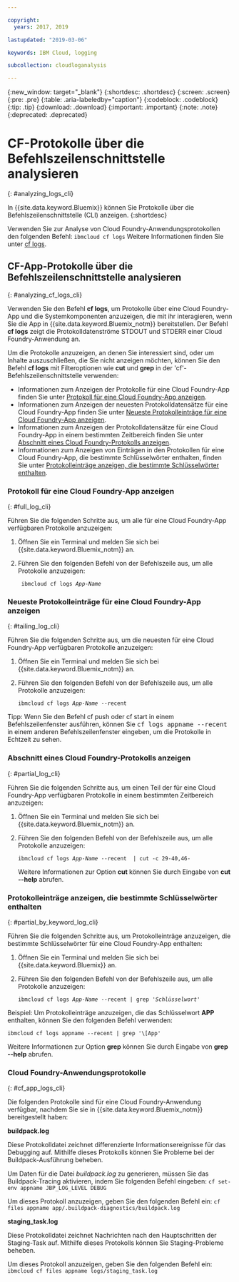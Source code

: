 ```yaml
---

copyright:
  years: 2017, 2019

lastupdated: "2019-03-06"

keywords: IBM Cloud, logging

subcollection: cloudloganalysis

---
```


{:new_window: target="_blank"}
{:shortdesc: .shortdesc}
{:screen: .screen}
{:pre: .pre}
{:table: .aria-labeledby="caption"}
{:codeblock: .codeblock}
{:tip: .tip}
{:download: .download}
{:important: .important}
{:note: .note}
{:deprecated: .deprecated}


# CF-Protokolle über die Befehlszeilenschnittstelle analysieren
{: #analyzing_logs_cli}

In {{site.data.keyword.Bluemix}} können Sie Protokolle über die Befehlszeilenschnittstelle (CLI) anzeigen. 
{:shortdesc}

Verwenden Sie zur Analyse von Cloud Foundry-Anwendungsprotokollen den folgenden Befehl: `ibmcloud cf logs`
Weitere Informationen finden Sie unter [cf logs](/docs/cli/reference/ibmcloud?topic=cloud-cli-cf#cf_logs).


## CF-App-Protokolle über die Befehlszeilenschnittstelle analysieren
{: #analyzing_cf_logs_cli}

Verwenden Sie den Befehl **cf logs**, um Protokolle über eine Cloud Foundry-App und die Systemkomponenten anzuzeigen, die mit ihr interagieren, wenn Sie die App in {{site.data.keyword.Bluemix_notm}} bereitstellen. Der Befehl **cf logs** zeigt die Protokolldatenströme STDOUT und STDERR einer Cloud Foundry-Anwendung an.

Um die Protokolle anzuzeigen, an denen Sie interessiert sind, oder um Inhalte auszuschließen, die Sie nicht anzeigen möchten, können Sie den Befehl **cf logs** mit Filteroptionen wie **cut** und **grep** in der 'cf'-Befehlszeilenschnittstelle verwenden:

* Informationen zum Anzeigen der Protokolle für eine Cloud Foundry-App finden Sie unter [Protokoll für eine Cloud Foundry-App anzeigen](/docs/services/CloudLogAnalysis/cfapps?topic=cloudloganalysis-analyzing_logs_cli#full_log_cli).
* Informationen zum Anzeigen der neuesten Protokolldatensätze für eine Cloud Foundry-App finden Sie unter [Neueste Protokolleinträge für eine Cloud Foundry-App anzeigen](/docs/services/CloudLogAnalysis/cfapps?topic=cloudloganalysis-analyzing_logs_cli#tailing_log_cli).
* Informationen zum Anzeigen der Protokolldatensätze für eine Cloud Foundry-App in einem bestimmten Zeitbereich finden Sie unter [Abschnitt eines Cloud Foundry-Protokolls anzeigen](/docs/services/CloudLogAnalysis/cfapps?topic=cloudloganalysis-analyzing_logs_cli#partial_log_cli).
* Informationen zum Anzeigen von Einträgen in den Protokollen für eine Cloud Foundry-App, die bestimmte Schlüsselwörter enthalten, finden Sie unter [Protokolleinträge anzeigen, die bestimmte Schlüsselwörter enthalten](logging_view_cli.html#partial_by_keyword_log_cli).


### Protokoll für eine Cloud Foundry-App anzeigen
{: #full_log_cli}

Führen Sie die folgenden Schritte aus, um alle für eine Cloud Foundry-App verfügbaren Protokolle anzuzeigen:

1. Öffnen Sie ein Terminal und melden Sie sich bei {{site.data.keyword.Bluemix_notm}} an.

2. Führen Sie den folgenden Befehl von der Befehlszeile aus, um alle Protokolle anzuzeigen:

   <pre class="pre screen"><code> ibmcloud cf logs <var class="keyword varname">App-Name</var></code></pre>
   
   
### Neueste Protokolleinträge für eine Cloud Foundry-App anzeigen
{: #tailing_log_cli}

Führen Sie die folgenden Schritte aus, um die neuesten für eine Cloud Foundry-App verfügbaren Protokolle anzuzeigen:

1. Öffnen Sie ein Terminal und melden Sie sich bei {{site.data.keyword.Bluemix_notm}} an.

2. Führen Sie den folgenden Befehl von der Befehlszeile aus, um alle Protokolle anzuzeigen:

     <pre class="pre screen"><code>ibmcloud cf logs <var class="keyword varname">App-Name</var> --recent</code></pre>

<div class="note tip"><span class="tiptitle">Tipp:</span> Wenn Sie den Befehl <span class="keyword cmdname">cf push</span> oder <span class="keyword cmdname">cf start</span> in einem Befehlszeilenfenster ausführen, können Sie <samp class="ph codeph">cf logs appname --recent</samp> in einem anderen Befehlszeilenfenster eingeben, um die Protokolle in Echtzeit zu sehen. </div>


### Abschnitt eines Cloud Foundry-Protokolls anzeigen
{: #partial_log_cli}

Führen Sie die folgenden Schritte aus, um einen Teil der für eine Cloud Foundry-App verfügbaren Protokolle in einem bestimmten Zeitbereich anzuzeigen:

1. Öffnen Sie ein Terminal und melden Sie sich bei {{site.data.keyword.Bluemix_notm}} an.

2. Führen Sie den folgenden Befehl von der Befehlszeile aus, um alle Protokolle anzuzeigen:

    <pre class="pre screen"><code>ibmcloud cf logs <var class="keyword varname">App-Name</var> --recent  | cut -c 29-40,46-</code></pre>
    
    Weitere Informationen zur Option **cut** können Sie durch Eingabe von **cut --help** abrufen.


### Protokolleinträge anzeigen, die bestimmte Schlüsselwörter enthalten
{: #partial_by_keyword_log_cli}

Führen Sie die folgenden Schritte aus, um Protokolleinträge anzuzeigen, die bestimmte Schlüsselwörter für eine Cloud Foundry-App enthalten:

1. Öffnen Sie ein Terminal und melden Sie sich bei {{site.data.keyword.Bluemix}} an.

2. Führen Sie den folgenden Befehl von der Befehlszeile aus, um alle Protokolle anzuzeigen:

    <pre class="pre screen"><code>ibmcloud cf logs <var class="keyword varname">App-Name</var> --recent | grep '<var class="keyword varname">Schlüsselwort</var>'</code></pre>
    

Beispiel: Um Protokolleinträge anzuzeigen, die das Schlüsselwort **APP** enthalten, können Sie den folgenden Befehl verwenden:

<pre class="pre screen"><code>ibmcloud cf logs appname --recent | grep '\[App'</code></pre>

Weitere Informationen zur Option **grep** können Sie durch Eingabe von **grep --help** abrufen.


### Cloud Foundry-Anwendungsprotokolle
{: #cf_app_logs_cli}

Die folgenden Protokolle sind für eine Cloud Foundry-Anwendung verfügbar, nachdem Sie sie in {{site.data.keyword.Bluemix_notm}} bereitgestellt haben:

**buildpack.log**

Diese Protokolldatei zeichnet differenzierte Informationsereignisse für das Debugging auf. Mithilfe dieses Protokolls können Sie Probleme bei der Buildpack-Ausführung beheben.

Um Daten für die Datei *buildpack.log* zu generieren, müssen Sie das Buildpack-Tracing aktivieren, indem Sie folgenden Befehl eingeben: `cf set-env appname JBP_LOG_LEVEL DEBUG`
   
Um dieses Protokoll anzuzeigen, geben Sie den folgenden Befehl ein: `cf files appname app/.buildpack-diagnostics/buildpack.log`


**staging_task.log**

Diese Protokolldatei zeichnet Nachrichten nach den Hauptschritten der Staging-Task auf. Mithilfe dieses Protokolls können Sie Staging-Probleme beheben.

Um dieses Protokoll anzuzeigen, geben Sie den folgenden Befehl ein: `ibmcloud cf files appname logs/staging_task.log`




